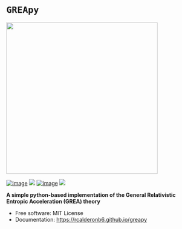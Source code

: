 # `GREApy`

<img src="docs/assets/logo.png" width="400" height="400">


[![image](https://img.shields.io/pypi/v/greapy.svg)](https://pypi.python.org/pypi/greapy)
[![](http://img.shields.io/badge/license-MIT-blue.svg?style=flat)](https://github.com/rcalderonb6/greapy/blob/main/LICENSE) 
[![image](https://img.shields.io/conda/vn/conda-forge/greapy.svg)](https://anaconda.org/conda-forge/greapy)
[![](https://img.shields.io/badge/arXiv-250X.0XXXX%20-red.svg)](https://arxiv.org/abs/250X.0XXXX)


**A simple python-based implementation of the General Relativistic Entropic Acceleration (GREA) theory**

-   Free software: MIT License
-   Documentation: https://rcalderonb6.github.io/greapy
    

<!-- ## Features -->

<!-- -   TODO -->
